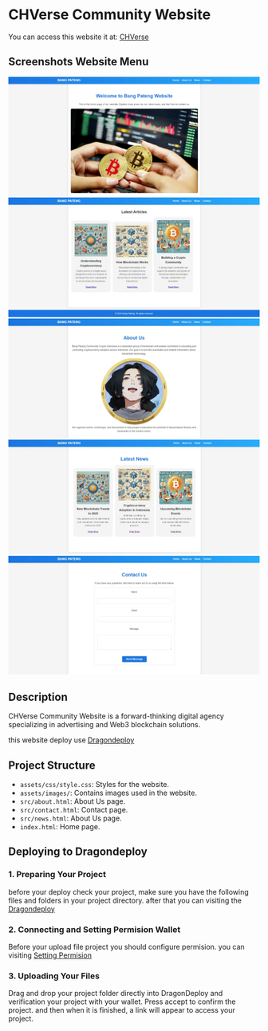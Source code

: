# CHVerse Community Website

You can access this website it at: [CHVerse](https://fcte3xahrkr2cemsk753euffdxwh4bkd6dzmuy6c7b44ciqiapwa.arweave.net/KKZN3AeKo6ERklf7slClHex-BUPw8spjwvh5wSIIA-w/)

## Screenshots Website Menu

![Homepage Screenshot](assets/ss/ss1.jpg)
![Latest Article Screenshot](assets/ss/ss2.jpg)
![About](assets/ss/ss3.jpg)
![Latest New](assets/ss/ss4.jpg)
![Contact](assets/ss/ss5.jpg)

## Description

CHVerse Community Website is a forward-thinking digital agency specializing in advertising and Web3 blockchain solutions.


this website deploy use [Dragondeploy](https://dragondeploy.xyz/)

## Project Structure

- `assets/css/style.css`: Styles for the website.
- `assets/images/`: Contains images used in the website.
- `src/about.html`: About Us page.
- `src/contact.html`: Contact page.
- `src/news.html`: About Us page.
- `index.html`: Home page.

## Deploying to Dragondeploy

### 1. Preparing Your Project

before your deploy check your project, make sure you have the following files and folders in your project directory. after that
you can visiting the [Dragondeploy](https://dragondeploy.xyz/)

### 2. Connecting and Setting Permision Wallet

Before your upload file project you should configure permision.
you can visiting [Setting Permision](https://dragondeploy.xyz/pro-tips)

### 3. Uploading Your Files

Drag and drop your project folder directly into DragonDeploy and verification your project with your wallet. Press accept to confirm the project. and then when it is finished, a link will appear to access your project.